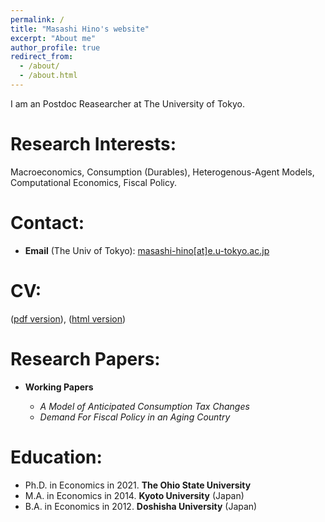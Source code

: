 ```yaml
---
permalink: /
title: "Masashi Hino's website"
excerpt: "About me"
author_profile: true
redirect_from: 
  - /about/
  - /about.html
---
```


I am an Postdoc Reasearcher at The University of Tokyo. 

Research Interests:
======
Macroeconomics, Consumption (Durables), Heterogenous-Agent Models, Computational Economics, Fiscal Policy.

Contact:
======
* **Email** (The Univ of Tokyo): [masashi-hino[at]e.u-tokyo.ac.jp](mailto:masashi-hino@e.u-tokyo.ac.jp)


CV:
======
([pdf version](/files/Hino_CV.pdf)), ([html version](https://masashihino.github.io/cv/))

Research Papers:
======
* **Working Papers**

  * *A Model of Anticipated Consumption Tax Changes*
  * *Demand For Fiscal Policy in an Aging Country*
  


Education:
=====
* Ph.D. in Economics in 2021. **The Ohio State University**
* M.A. in Economics in 2014. **Kyoto University** (Japan)
* B.A. in Economics in 2012. **Doshisha University** (Japan)

